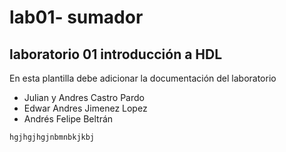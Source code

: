 # lab01- sumador 
## laboratorio 01 introducción a HDL

En esta plantilla debe adicionar la documentación del laboratorio

* Julian y Andres Castro Pardo
* Edwar Andres Jimenez Lopez
* Andrés Felipe Beltrán

```
hgjhgjhgjnbmnbkjkbj
```
